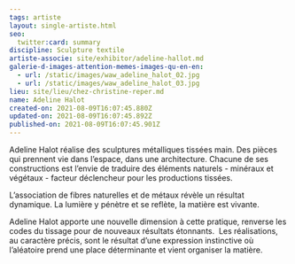```yaml
---
tags: artiste
layout: single-artiste.html
seo:
  twitter:card: summary
discipline: Sculpture textile
artiste-associe: site/exhibitor/adeline-hallot.md
galerie-d-images-attention-memes-images-qu-en-en:
  - url: /static/images/waw_adeline_halot_02.jpg
  - url: /static/images/waw_adeline_halot_03.jpg
lieu: site/lieu/chez-christine-reper.md
name: Adeline Halot
created-on: 2021-08-09T16:07:45.880Z
updated-on: 2021-08-09T16:07:45.892Z
published-on: 2021-08-09T16:07:45.901Z
---
```

<!--StartFragment-->

Adeline Halot réalise des sculptures métalliques tissées main. Des pièces qui prennent vie dans l’espace, dans une architecture. Chacune de ses constructions est l’envie de traduire des éléments naturels - minéraux et végétaux - facteur déclencheur pour les productions tissées. 

L’association de fibres naturelles et de métaux révèle un résultat dynamique. La lumière y pénètre et se reflète, la matière est vivante. 

Adeline Halot apporte une nouvelle dimension à cette pratique, renverse les codes du tissage pour de nouveaux résultats étonnants.  Les réalisations, au caractère précis, sont le résultat d’une expression instinctive où l’aléatoire prend une place déterminante et vient organiser la matière. 



<!--EndFragment-->